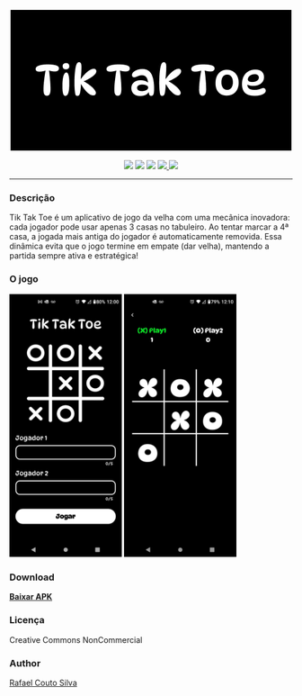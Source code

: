 <p align="center">
   <img src="./assets/readme/logo.png"> 
</p>
<p align="center">
<span>
    <img src="https://img.shields.io/badge/dart-%230175C2.svg?style=for-the-badge&logo=dart&logoColor=white">
    <img src="https://img.shields.io/badge/flutter-%230175C2.svg?style=for-the-badge&logo=flutter&logoColor=white">
    <img src="https://img.shields.io/badge/mobile-%230175C2.svg?style=for-the-badge&logoColor=white">
    <a href="./LICENSE">
        <img src="https://img.shields.io/badge/licença-CCNC-blue?style=for-the-badge">
    </a>
    <img src="https://img.shields.io/badge/mantido-sim-blue?style=for-the-badge">
</span>
</p>
<hr></hr>
<h3>Descrição</h3>
<p>
    Tik Tak Toe é um aplicativo de jogo da velha com uma mecânica inovadora: cada jogador pode usar apenas 3 casas no tabuleiro. Ao tentar marcar a 4ª casa, a jogada mais antiga do jogador é automaticamente removida. Essa dinâmica evita que o jogo termine em empate (dar velha), mantendo a partida sempre ativa e estratégica!
</p>
<h3>O jogo</h3>
<p>
<img src="./assets/readme/screen1.jpg" width="200">
<img src="./assets/readme/screen2.jpg" width="200">
</p>
<h3>Download</h3>
<a href="./assets/readme/tiktaktoe.apk" download>
    <strong>
        <p>Baixar APK</p>
    </strong>
</a>
<h3>Licença</h3>
<p>Creative Commons NonCommercial</p>
<h3>Author</h3>
<a href="https://www.linkedin.com/in/rafa-couto/"> 
    <p>Rafael Couto Silva</p>
</a>

